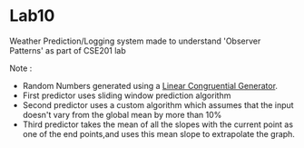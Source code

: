 # Lab10
Weather Prediction/Logging system made to understand 'Observer Patterns' as part of CSE201 lab

Note :
- Random Numbers generated using a <a href="https://en.wikipedia.org/wiki/Linear_congruential_generator">Linear Congruential Generator</a>. 
- First predictor uses sliding window prediction algorithm
- Second predictor uses a custom algorithm which assumes that the input doesn't vary from the global mean by more than 10%
- Third predictor takes the mean of all the slopes with the current point as one of the end points,and uses this mean slope to extrapolate the graph.
